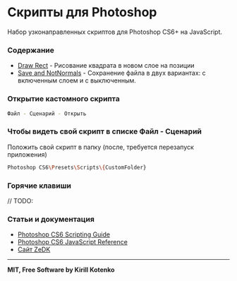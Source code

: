 # Скрипты для Photoshop
Набор узконаправленных скриптов для Photoshop CS6+ на JavaScript.

### Содержание
- [Draw Rect][link_sc_drawrect] - Рисование квадрата в новом слое на позиции
- [Save and NotNormals][link_sc_savenotnorm] - Сохранение файла в двух вариантах: с включенным слоем и с выключенным.

### Открытие кастомного скрипта
```sh
Файл - Сценарий - Открыть
```

### Чтобы видеть свой скрипт в списке Файл - Сценарий
Положить свой скрипт в папку (после, требуется перезапуск приложения)
```sh
Photoshop CS6\Presets\Scripts\{CustomFolder}
```
### Горячие клавиши
// TODO:

### Статьи и документация
 - [Photoshop CS6 Scripting Guide][link_pdf_pcs6_Guide]
 - [Photoshop CS6 JavaScript Reference][link_pdf_pcs6_JavaScript]
 - [Сайт ZeDK][link_web_zedk]
 

---
**MIT, Free Software by Kirill Kotenko**

[//]: # (Yep)
 [link_web_zedk]: <http://zedk.ru/shcoder/article/20200404_photoshop_cs6_scripting>
 [link_app_android]: <https://play.google.com/store/apps/details?id=com.zelder.bigquest>
 [link_pdf_pcs6_Guide]: <https://www.adobe.com/content/dam/acom/en/devnet/photoshop/scripting/Photoshop-CS6-Scripting-Guide.pdf>
 [link_pdf_pcs6_JavaScript]: <https://www.adobe.com/content/dam/acom/en/devnet/photoshop/scripting/Photoshop-CS6-JavaScript-Ref.pdf>
 
 [link_sc_drawrect]: <https://github.com/zelderus/PhotoshopScripts/blob/master/scripts/Draw%20Rect.js>
 [link_sc_savenotnorm]: <https://github.com/zelderus/PhotoshopScripts/blob/master/scripts/Save%20and%20NotNormals.js>